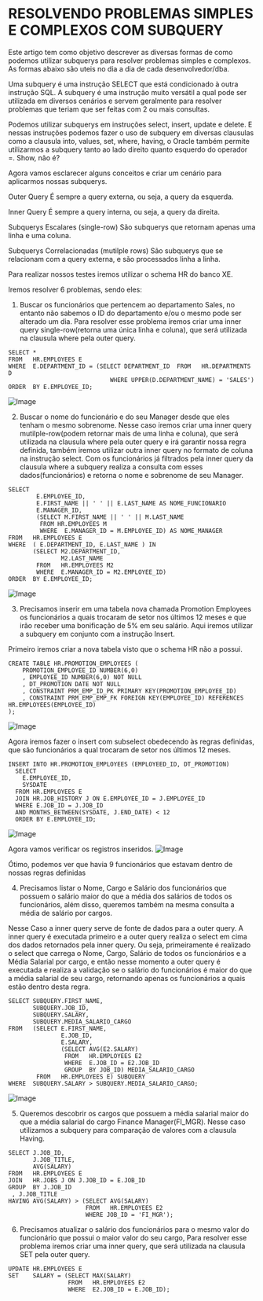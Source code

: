 # RESOLVENDO PROBLEMAS SIMPLES E COMPLEXOS COM SUBQUERY
Este artigo tem como objetivo descrever as diversas formas de como podemos utilizar subquerys para resolver problemas simples e complexos. As formas abaixo são uteis no dia a dia de cada desenvolvedor/dba.


Uma subquery é uma instrução SELECT que está condicionado à outra instrução SQL.
A subquery é uma instrução muito versátil a qual pode ser utilizada em diversos cenários e servem geralmente para resolver problemas que teriam que ser feitas com 2 ou mais consultas.

Podemos utilizar subquerys em instruções select, insert, update e delete. E nessas instruções podemos fazer o uso de subquery em diversas clausulas como a clausula into, values, set, where, having, o Oracle também permite utilizarmos a subquery tanto  ao lado direito quanto esquerdo do operador =. Show, não é?

Agora vamos esclarecer alguns conceitos e criar um cenário para aplicarmos nossas subquerys.

Outer Query 
É sempre a query externa, ou seja, a query da esquerda.

Inner Query 
É sempre a query interna, ou seja, a query da direita.

Subquerys Escalares (single-row)
São subquerys que retornam apenas uma linha e uma coluna.

Subquerys Correlacionadas (mutilple rows)
São subquerys que se relacionam com a query externa, e são processados linha a linha.

Para realizar nossos testes iremos utilizar o schema HR do banco XE.

Iremos resolver 6 problemas, sendo eles:
1)	Buscar os funcionários que pertencem ao departamento Sales, no entanto não sabemos o ID do departamento e/ou o mesmo pode ser alterado um dia.
Para resolver esse problema iremos criar uma inner query single-row(retorna uma única linha e coluna), que será utilizada na clausula where pela outer query.
```
SELECT * 
FROM   HR.EMPLOYEES E 
WHERE  E.DEPARTMENT_ID = (SELECT DEPARTMENT_ID  FROM   HR.DEPARTMENTS D 
                             WHERE UPPER(D.DEPARTMENT_NAME) = 'SALES') 
ORDER  BY E.EMPLOYEE_ID;
```
![Image](https://bn1301files.storage.live.com/y4pskm662y7Sphlq1voKLmdvIv6mvs7nv4FM0SXC1-0rjIC5KlIKRp6c4o6nZzxVjtNia4QtnpFv8X2qRRVkQHfTmyExTaQJM7Wt5NhU8hkcLFjv7dBRlGwy2ILVZffS1ZWk3fiPPiZM9IecaPtZiCkAc71BIneQJ2GTWY-qG149A_IYmzVvPmVRV8ppPdSG_DiVNb8w9Jbbo_o4R5saWTOw612r1ytuA_4qjo8eiM3_tQ/1.png?psid=1&width=542&height=283)

2. Buscar o nome do funcionário e do seu Manager desde que eles tenham o mesmo sobrenome.
Nesse caso iremos criar uma inner query mutilple-row(podem retornar mais de uma linha e coluna), que será utilizada na clausula where pela outer query e irá garantir nossa regra definida, também iremos utilizar outra inner query no formato de coluna na instrução select.
Com os funcionários já filtrados pela inner query da clausula where a subquery realiza a consulta com esses dados(funcionários) e retorna o nome e sobrenome de seu Manager.

```
SELECT 
        E.EMPLOYEE_ID,
        E.FIRST_NAME || ' ' || E.LAST_NAME AS NOME_FUNCIONARIO
        E.MANAGER_ID,
        (SELECT M.FIRST_NAME || ' ' || M.LAST_NAME 
         FROM HR.EMPLOYEES M 
         WHERE  E.MANAGER_ID = M.EMPLOYEE_ID) AS NOME_MANAGER
FROM   HR.EMPLOYEES E 
WHERE  ( E.DEPARTMENT_ID, E.LAST_NAME ) IN 
       (SELECT M2.DEPARTMENT_ID, 
               M2.LAST_NAME 
        FROM   HR.EMPLOYEES M2 
        WHERE  E.MANAGER_ID = M2.EMPLOYEE_ID) 
ORDER  BY E.EMPLOYEE_ID;
```
![Image](https://bn1301files.storage.live.com/y4pKzwikNPJvoCYGiCOdtj_bL1KZM9hZt6aP7HyFXM_Ua06zeqgAaQE7qQETdPyZVHDBYVfeDSlqgzVTeM66LJb1JuQfh5QOBrn1m6-fNj7CcntQjHviCpp7mBBlfnXQTvGpBP5E8H_LavHOPvdJ_QDCDfeMilpN6iR7KsaIHDrMhl3AnuXf1sziFeA7g61LjshtXrjOcKQtDnZ7wj5p72lxv1txWFKc3QrC9BjsBEretg/2.png?psid=1&width=1231&height=613)

3) Precisamos inserir em uma tabela nova chamada Promotion Employees os funcionários a quais trocaram de setor nos últimos 12 meses e que irão receber uma bonificação de 5% em seu salário. Aqui iremos utilizar a subquery em conjunto com a instrução Insert.

Primeiro iremos criar a nova tabela visto que o schema HR não a possui.
```
CREATE TABLE HR.PROMOTION_EMPLOYEES (
	PROMOTION_EMPLOYEE_ID NUMBER(6,0)
	, EMPLOYEE_ID NUMBER(6,0) NOT NULL
	, DT_PROMOTION DATE NOT NULL
	, CONSTRAINT PRM_EMP_ID_PK PRIMARY KEY(PROMOTION_EMPLOYEE_ID)
	, CONSTRAINT PRM_EMP_EMP_FK FOREIGN KEY(EMPLOYEE_ID) REFERENCES HR.EMPLOYEES(EMPLOYEE_ID)
);
```
![Image](https://bn1301files.storage.live.com/y4pbJnnvipKhrVI0DoFwwaa9OgN0tHGXIaRDQXK18kc_JwfsJ4BJI5leeAnb3Eco2YlgIYz9qGJHqRX05CVUODYK7Xcyh05mioXC585RfIAwd9UX5Yi9dmA2bqGFtCHeku3lk-NlDQeZZr_ZAI1Bmwfr9PLGExCm3tshu-QqVrJQqWo3w0mobeQyTlm1kvB6YW3w023BENrVXinJgjwml-I-jpDJKL2XvFLU716VxnCaS0/3.png?psid=1&width=1183&height=613)

Agora iremos fazer o insert com subselect obedecendo às regras definidas, que são funcionários a qual trocaram de setor nos últimos 12 meses.
```
INSERT INTO HR.PROMOTION_EMPLOYEES (EMPLOYEED_ID, DT_PROMOTION)
  SELECT
    E.EMPLOYEE_ID,
    SYSDATE
  FROM HR.EMPLOYEES E
  JOIN HR.JOB_HISTORY J ON E.EMPLOYEE_ID = J.EMPLOYEE_ID
  WHERE E.JOB_ID = J.JOB_ID
  AND MONTHS_BETWEEN(SYSDATE, J.END_DATE) < 12
  ORDER BY E.EMPLOYEE_ID;
```
![Image](https://bn1301files.storage.live.com/y4puTKUrjeJD-JHKmxzwEFX229NUEXB3QkW6xl63Hz-O4RF4tXN8Ocgxis82Cl8CL9BJa5sJAOGGzcgRF8h1qOjj3Wan5IWv2zby6jGs8oe8boxmZFWmQgKzSE6CEbD0m096uSd_GDcPqRCknJLBUMfaOTsXUxljr7zJPs1eN7zIfcXHpgGWDC9baKjN0hTK4vx5LvdpqsWP3yXpCk2MDfcWvH3XX_ywY59qw0FendQmdE/3-2.png?psid=1&width=1187&height=613)

Agora vamos verificar os registros inseridos.
![Image](https://bn1301files.storage.live.com/y4peMM08kak6VkoSQ8EuavTGhlPfbFkR_JhjjLl1BKsg18JPE4X4aj1Tad2CVwGINUofSuWUwwquIWnWpJJdmF-vkiRqJDfwm1ffV5LATSxpX234BqqZ-HcTr251Hec_TlbhMTSpJjpdxw1b7oT08k1MsUkKRHWiEkDDuFUJxUJ__73MO6RNzZn4Q-LLqDX1IGT2_MFS71aAyTPlFlQX14R65X4oHOO-XjzmD1JjR1yWyk/3-3.png?psid=1&width=1185&height=613)

Ótimo, podemos ver que havia 9 funcionários que estavam dentro de nossas regras definidas


4)	Precisamos listar o Nome, Cargo e Salário dos funcionários que possuem o salário maior do que a média dos salários de todos os funcionários, além disso, queremos também na mesma consulta a média de salário por cargos.

Nesse Caso a inner query serve de fonte de dados para a outer query. A inner query é executada primeiro e a outer query realiza o select em cima dos dados retornados pela inner query. Ou seja, primeiramente é realizado o select que carrega o Nome, Cargo, Salário de todos os funcionários e a Média Salarial por cargo, e então nesse momento a outer query é executada e realiza a validação se o salário do funcionários é maior do que a média salarial de seu cargo, retornando apenas os funcionários a quais estão dentro desta regra.
 
```
SELECT SUBQUERY.FIRST_NAME, 
       SUBQUERY.JOB_ID, 
       SUBQUERY.SALARY, 
       SUBQUERY.MEDIA_SALARIO_CARGO
FROM   (SELECT E.FIRST_NAME,
               E.JOB_ID,
               E.SALARY,
               (SELECT AVG(E2.SALARY) 
                FROM   HR.EMPLOYEES E2 
                WHERE  E.JOB_ID = E2.JOB_ID 
                GROUP  BY JOB_ID) MEDIA_SALARIO_CARGO 
        FROM   HR.EMPLOYEES E) SUBQUERY 
WHERE  SUBQUERY.SALARY > SUBQUERY.MEDIA_SALARIO_CARGO; 
```
![Image](https://bn1301files.storage.live.com/y4p8xAYOGCRAWBcthUkX7Ry3sA2c6sxI9uHFeusgXwJMd6Rr6Ssk-k1gDMxPKWgQgpd1mEV9qniZ7BwNf9GXEk1ySA3RIa3llbiUv6CaBx128-WcrkEdYJRgKvIx4ZBdzNFLp4gngW8aQ4QQsenupl6XTNDeDCNqcKrxS4WvR9LNLkrGQsllc3M5wXNeTtSbDY88fDWOjd6kFiQjbri0Hy8TR5N1cC7lRLXqA1kCXkUgso/3-4.png?psid=1&width=1187&height=613)

5)	Queremos descobrir os cargos que possuem a média salarial maior do que a média salarial do cargo Finance Manager(FI_MGR). Nesse caso utilizamos a subquery para comparação de valores com a clausula Having.
```
SELECT J.JOB_ID, 
       J.JOB_TITLE,
       AVG(SALARY) 
FROM   HR.EMPLOYEES E 
JOIN   HR.JOBS J ON J.JOB_ID = E.JOB_ID
GROUP  BY J.JOB_ID 
 , J.JOB_TITLE
HAVING AVG(SALARY) > (SELECT AVG(SALARY) 
                      FROM   HR.EMPLOYEES E2
                      WHERE JOB_ID = 'FI_MGR');
```

6)	Precisamos atualizar o salário dos funcionários para o mesmo valor do funcionário que possui o maior valor do seu cargo, Para resolver esse problema iremos criar uma inner query, que será utilizada na clausula SET pela outer query.
```
UPDATE HR.EMPLOYEES E 
SET    SALARY = (SELECT MAX(SALARY) 
                 FROM   HR.EMPLOYEES E2 
                 WHERE  E2.JOB_ID = E.JOB_ID);
```                 
